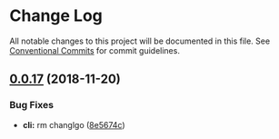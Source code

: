 # Change Log

All notable changes to this project will be documented in this file.
See [Conventional Commits](https://conventionalcommits.org) for commit guidelines.

## [0.0.17](https://github.com/BarryYan/nsp/compare/v0.0.16...v0.0.17) (2018-11-20)


### Bug Fixes

* **cli:** rm changlgo ([8e5674c](https://github.com/BarryYan/nsp/commit/8e5674c))
